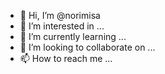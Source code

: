- 👋 Hi, I’m @norimisa
- 👀 I’m interested in ...
- 🌱 I’m currently learning ...
- 💞️ I’m looking to collaborate on ...
- 📫 How to reach me ...

<!---
norimisa/norimisa is a ✨ special ✨ repository because its `README.md` (this file) appears on your GitHub profile.
You can click the Preview link to take a look at your changes.
--->
